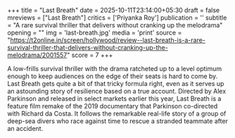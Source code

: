 +++
title = "Last Breath"
date = 2025-10-11T23:14:00+05:30
draft = false
mreviews = ["Last Breath"]
critics = ['Priyanka Roy']
publication = ''
subtitle = "A rare survival thriller that delivers without cranking up the melodrama"
opening = ""
img = 'last-breath.jpg'
media = 'print'
source = "https://t2online.in/screen/hollywood/review--last-breath-is-a-rare-survival-thriller-that-delivers-without-cranking-up-the-melodrama/2001557"
score = 7
+++

A low-frills survival thriller with the drama ratcheted up to a level optimum enough to keep audiences on the edge of their seats is hard to come by. Last Breath gets quite a bit of that tricky formula right, even as it serves up an astounding story of resilience based on a true account. Directed by Alex Parkinson and released in select markets earlier this year, Last Breath is a feature film remake of the 2019 documentary that Parkinson co-directed with Richard da Costa. It follows the remarkable real-life story of a group of deep-sea divers who race against time to rescue a stranded teammate after an accident.
